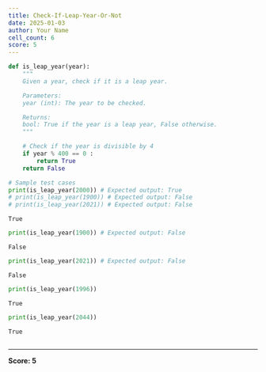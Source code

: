 ```yaml
---
title: Check-If-Leap-Year-Or-Not
date: 2025-01-03
author: Your Name
cell_count: 6
score: 5
---
```


```python
def is_leap_year(year):
    """
    Given a year, check if it is a leap year.

    Parameters:
    year (int): The year to be checked.

    Returns:
    bool: True if the year is a leap year, False otherwise.
    """

    # Check if the year is divisible by 4
    if year % 400 == 0 :
        return True
    return False

# Sample test cases
print(is_leap_year(2000)) # Expected output: True
# print(is_leap_year(1900)) # Expected output: False
# print(is_leap_year(2021)) # Expected output: False
```

    True



```python
print(is_leap_year(1900)) # Expected output: False
```

    False



```python
print(is_leap_year(2021)) # Expected output: False
```

    False



```python
print(is_leap_year(1996))
```

    True



```python
print(is_leap_year(2044)) 
```

    True



```python

```


---
**Score: 5**
